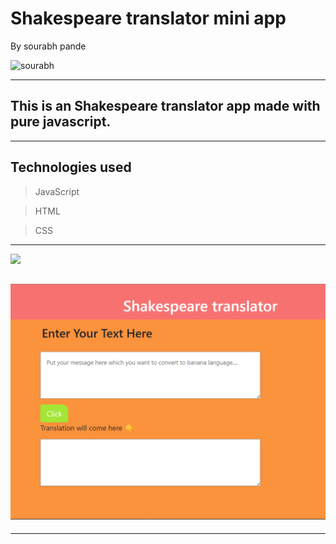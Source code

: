 # Shakespeare translator mini app
By sourabh pande

 ![sourabh](https://img.shields.io/badge/sourabh--Pande-JS--Developer-green)

---
## This is an Shakespeare translator app made with pure javascript.

---
## Technologies used

> JavaScript

> HTML

> CSS
---


[ <img src= "https://img.shields.io/badge/Go LiVE-1DA1F?style=for-the-badge&logo=&logoColor=white" />](https://shakespeare-translator-beta.vercel.app/) 


## ![website](./Images/shakespeare.png)
---